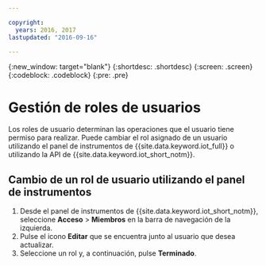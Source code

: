 ```yaml
---

copyright:
  years: 2016, 2017
lastupdated: "2016-09-16"

---
```


{:new_window: target="blank"}
{:shortdesc: .shortdesc}
{:screen: .screen}
{:codeblock: .codeblock}
{:pre: .pre}

# Gestión de roles de usuarios

Los roles de usuario determinan las operaciones que el usuario tiene permiso para realizar. Puede cambiar el rol asignado de un usuario utilizando el panel de instrumentos de {{site.data.keyword.iot_full}} o utilizando la API de {{site.data.keyword.iot_short_notm}}.

## Cambio de un rol de usuario utilizando el panel de instrumentos

1. Desde el panel de instrumentos de {{site.data.keyword.iot_short_notm}}, seleccione **Acceso** > **Miembros** en la barra de navegación de la izquierda.
2. Pulse el icono **Editar** que se encuentra junto al usuario que desea actualizar.
3. Seleccione un rol y, a continuación, pulse **Terminado**.

<!--
## Changing a user role by using the API

For information on using the API to change a user role, see the [{{site.data.keyword.iot_short_notm}} API documentation](https://docs.internetofthings.ibmcloud.com/swagger/v0002.html).
-->
